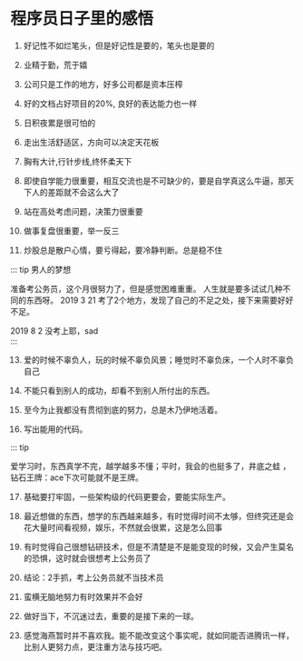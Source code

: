 # 程序员日子里的感悟

1.  好记性不如烂笔头，但是好记性是要的，笔头也是要的

2.  业精于勤，荒于嬉

3.  公司只是工作的地方，好多公司都是资本压榨

4.  好的文档占好项目的20%, 良好的表达能力也一样

5.  日积夜累是很可怕的

6.  走出生活舒适区，方向可以决定天花板

7.  胸有大计,行针步线,终怀柔天下

9.  即使自学能力很重要，相互交流也是不可缺少的，要是自学真这么牛逼，那天下人的差距就不会这么大了
 
10. 站在高处考虑问题，决策力很重要

11. 做事复盘很重要，举一反三

12. 炒股总是散户心情，要亏得起，要冷静判断。总是稳不住

::: tip 男人的梦想

准备考公务员，这个月很努力了，但是感觉困难重重。 人生就是要多试试几种不同的东西呀。 2019 3 21
    考了2个地方，发现了自己的不足之处，接下来需要好好不足。

2019 8 2 没考上耶，sad    
:::

13. 爱的时候不辜负人，玩的时候不辜负风景；睡觉时不辜负床，一个人时不辜负自己

14. 不能只看到别人的成功，却看不到别人所付出的东西。

15. 至今为止我都没有贯彻到底的努力，总是木乃伊地活着。

16. 写出能用的代码。


::: tip 

爱学习时，东西真学不完，越学越多不懂；平时，我会的也挺多了，井底之蛙 ，钻石王牌：ace下次可能就不是王牌。

17. 基础要打牢固，一些架构级的代码更要会，要能实际生产。

18. 最近想做的东西，想学的东西越来越多，有时觉得时间不太够，但终究还是会花大量时间看视频，娱乐，不然就会很累，这是怎么回事

19. 有时觉得自己很想钻研技术，但是不清楚是不是能变现的时候，又会产生莫名的恐惧，这时就会很想考上公务员了

20. 结论：2手抓，考上公务员就不当技术员

21. 蛮横无脑地努力有时效果并不会好

22. 做好当下，不沉迷过去，重要的是接下来的一球。

23. 感觉海燕暂时并不喜欢我。能不能改变这个事实呢，就如同能否进腾讯一样，比别人更努力点，更注重方法与技巧吧。

